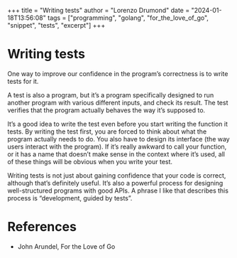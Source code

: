 +++
title = "Writing tests"
author = "Lorenzo Drumond"
date = "2024-01-18T13:56:08"
tags = ["programming",  "golang",  "for_the_love_of_go",  "snippet",  "tests",  "excerpt"]
+++


# Writing tests
One way to improve our confidence in the program’s correctness is to write tests for it.

A test is also a program, but it’s a program specifically designed to run another program with various different inputs, and check its result. The test verifies that the program actually behaves the way it’s supposed to.

It’s a good idea to write the test even before you start writing the function it tests. By writing the test first, you are forced to think about what the program actually needs to do. You also have to design its interface (the way users interact with the program). If it’s really awkward to call your function, or it has a name that doesn’t make sense in the context where it’s used, all of these things will be obvious when you write your test.

Writing tests is not just about gaining confidence that your code is correct, although that’s definitely useful. It’s also a powerful process for designing well-structured programs with good APIs. A phrase I like that describes this process is “development, guided by tests”.

# References
- John Arundel, For the Love of Go
